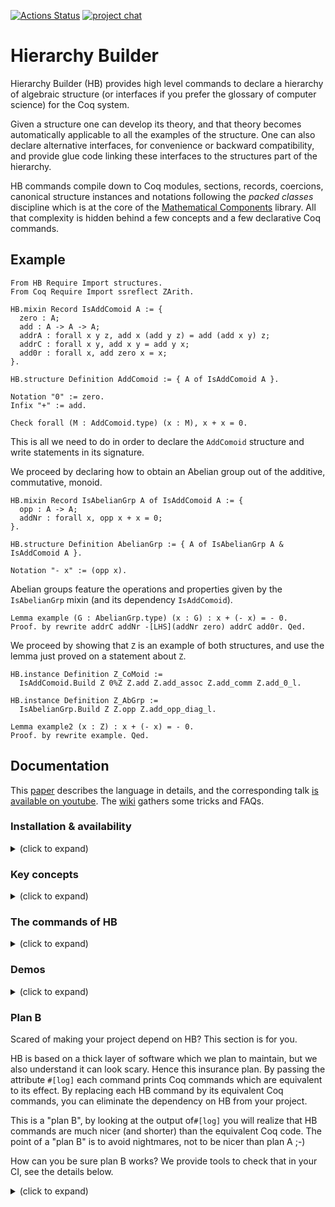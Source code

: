 [![Actions Status](https://github.com/math-comp/hierarchy-builder/workflows/CI/badge.svg)](https://github.com/math-comp/hierarchy-builder/actions)
[![project chat](https://img.shields.io/badge/zulip-join_chat-brightgreen.svg)](https://coq.zulipchat.com/#narrow/stream/237868-Hierarchy-Buidlder)

# Hierarchy Builder

Hierarchy Builder (HB) provides high level commands to declare a hierarchy of algebraic structure
(or interfaces if you prefer the glossary of computer science) for the Coq system.

Given a structure one can develop its theory, and that theory becomes automatically applicable to
all the examples of the structure. One can also declare alternative interfaces, for convenience
or backward compatibility, and provide glue code linking these interfaces to the structures part of
the hierarchy.

HB commands compile down to Coq modules, sections, records, coercions, canonical structure instances
and notations following the *packed classes* discipline which is at the core of the [Mathematical
Components](https://github.com/math-comp/math-comp) library. All that complexity is hidden behind
a few concepts and a few declarative Coq commands.

## Example

```coq
From HB Require Import structures.
From Coq Require Import ssreflect ZArith.

HB.mixin Record IsAddComoid A := {
  zero : A;
  add : A -> A -> A;
  addrA : forall x y z, add x (add y z) = add (add x y) z;
  addrC : forall x y, add x y = add y x;
  add0r : forall x, add zero x = x;
}.

HB.structure Definition AddComoid := { A of IsAddComoid A }.

Notation "0" := zero.
Infix "+" := add.

Check forall (M : AddComoid.type) (x : M), x + x = 0.
```

This is all we need to do in order to declare the `AddComoid` structure
and write statements in its signature.

We proceed by declaring how to obtain an Abelian group out of the
additive, commutative, monoid.

```coq
HB.mixin Record IsAbelianGrp A of IsAddComoid A := {
  opp : A -> A;
  addNr : forall x, opp x + x = 0;
}.

HB.structure Definition AbelianGrp := { A of IsAbelianGrp A & IsAddComoid A }.

Notation "- x" := (opp x).
```

Abelian groups feature the operations and properties given by the
`IsAbelianGrp` mixin (and its dependency `IsAddComoid`).

```coq
Lemma example (G : AbelianGrp.type) (x : G) : x + (- x) = - 0.
Proof. by rewrite addrC addNr -[LHS](addNr zero) addrC add0r. Qed.
```

We proceed by showing that `Z` is an example of both structures, and use
the lemma just proved on a statement about `Z`.

```coq
HB.instance Definition Z_CoMoid :=
  IsAddComoid.Build Z 0%Z Z.add Z.add_assoc Z.add_comm Z.add_0_l.
 
HB.instance Definition Z_AbGrp :=
  IsAbelianGrp.Build Z Z.opp Z.add_opp_diag_l.

Lemma example2 (x : Z) : x + (- x) = - 0.
Proof. by rewrite example. Qed.
```

## Documentation

This [paper](https://hal.inria.fr/hal-02478907) describes the language
in details, and the corresponding talk [is available on youtube](https://www.youtube.com/watch?v=F6iRaTlQrlo).
The [wiki](https://github.com/math-comp/hierarchy-builder/wiki) gathers some
tricks and FAQs.

### Installation & availability

<details><summary>(click to expand)</summary><p>

HB works on Coq 8.11, 8.12, 8.13 and 8.14

- You can install it via OPAM

```shell
opam repo add coq-released https://coq.inria.fr/opam/released
opam install coq-hierarchy-builder
```

- You can use it in nix with the attribute `coqPackages_8_13.hierarchy-builder` e.g.
  via `nix-shell -p coq_8_13 -p coqPackages_8_13.hierarchy-builder`
 
</p></details>

### Key concepts

<details><summary>(click to expand)</summary><p>

- a *mixin* is a bare bone building block of the hierarchy, it packs operations
  and axioms.

- a *factory* is a package of operations and properties that is elaborated by
  HB to one or more mixin. A mixin is hence a trivial factory.

- a *structure* is declared by attaching zero or more factories to a type.

- a *builder* is a user provided piece of code capable of
  building one or more mixins from a factory.

- an *instance* is an example of a structure: it provides all operation and
  fulfills all axioms.

</p></details>

### The commands of HB

<details><summary>(click to expand)</summary><p>

- HB core commands:
  - `HB.mixin` declares a mixin,
  - `HB.structure` declares a structure,
  - `HB.factory` declares a factory,
  - `HB.builders` and `HB.end` declare a set of builders,
  - `HB.instance` declares a structure instance,
  - `HB.declare` declares a context with parameters, key and mixins.

- HB core tactic-in-term:
  - `HB.pack` to synthesize a structure instance in the middle of a term.

- HB utility commands:
  - `HB.export` exports a module and schedules it for re-export
  - `HB.reexport` exports all modules, instances and constants scheduled for
    re-export
  - `HB.lock` locks a definition behind an opaque symbol and an unfolding
    equation using Coq module system

- HB queries:
  - `HB.about` is similar to `About` but prints more info on HB structures, like
    the known instances and where they are declared
  - `HB.locate` is similar to `Locate`, prints file name and line of any global
    constant synthesized by HB
  - `HB.graph` prints the structure hierarchy to a dot file
  - `HB.howto` prints sequences of factories to equip a type with a given structure

- HB debug commands:
  - `HB.status` dumps the contents of the hierarchy (debug purposes)
  - `HB.check` is similar to `Check` (testing purposes)

The documentation of all commands can be found in the comments of
[structures.v](structures.v), search for `Elpi Command` and you will
find them. All commands can be prefixed with the attribute `#[verbose]`
to get an idea of what they are doing.

See also the `#[log]` attribute in the "Plan B" section below.

</p></details>

### Demos

<details><summary>(click to expand)</summary><p>

- [demo1](examples/demo1/) and [demo3](examples/demo3/) declare and evolve a hierarchy up to
  rings with various clients that are tested not to break when the hierarchy
  evolves
- [demo2](examples/demo2/) describes the subtle triangular interaction between groups,
  topological space and uniform spaces. Indeed, 1. all uniform spaces induce a
  topology, which makes them topological spaces, but 2. all topological groups
  (groups that are topological spaces such that the addition and opposite are
  continuous) induce a uniformity, which makes them uniform spaces. We solve
  this seamingly mutual dependency using HB.

</p></details>

### Plan B

Scared of making your project depend on HB? This section is for you.

HB is based on a thick layer of software which we plan to maintain, but we
also understand it can look scary. Hence this insurance plan. By passing
the attribute `#[log]` each command prints Coq commands which are equivalent to
its effect. By replacing each HB command by its equivalent Coq commands, you
can eliminate the dependency on HB from your project.

This is a "plan B", by looking at the output of`#[log]` you will realize that
HB commands are much nicer (and shorter) than the equivalent Coq code. The
point of a "plan B" is to avoid nightmares, not to be nicer than plan A ;-)

How can you be sure plan B works? We provide tools to check that in your CI, see
the details below.

<details><summary>(click to expand)</summary><p>


Hierarchy Builder commands can log their equivalent vernacular commands
to "patch" file (extension `.hb`). In order to do so, one has to
compile the project with the `COQ_ELPI_ATTRIBUTES` variable set. Eg

```shell
COQ_ELPI_ATTRIBUTES='hb(log(raw))' make
```

The `coq.hb` command line utility, provided by the `coq-hierarchy-builder` package,
is able to apply the generated patches: it comments out HB commands and
inserts their equivalent Coq commands.

```shell
coq.hb patch file1.v file2.v ...
```

The converse operation can be performed using the following command:

```shell
coq.hb reset file1.v file2.v ...
```

We recommend to setup a CI job testing plan B. If you are using
`docker-coq-action` the following snippet is a good start:

```yaml
  plan-B:
    runs-on: ubuntu-latest
    steps:
    - uses: actions/checkout@v2
    - uses: coq-community/docker-coq-action@v1
      with:
        opam_file: './your-project.opam'        # depends on coq-hierarchy-builder
        script: |
          # build the project so that it generates patch files
          COQ_ELPI_ATTRIBUTES="hb(log(raw))" make -j2
          # apply the patches
          coq.hb patch `find . -name \*.v`
          # check something happened
          if git diff --quiet; then echo "No patch!"; exit 1; fi
          # replace HB by a package with trivial dependencies, just to make
          # the From HB Require... line work
          opam remove coq-hierarchy-builder
          opam install coq-hierarchy-builder-shim
          # build the project without HB
          make -j2
```

</p></details>
